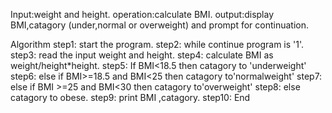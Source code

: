 Input:weight and height.
operation:calculate BMI.
output:display BMI,catagory (under,normal or overweight) and prompt for continuation.

Algorithm
step1: start the program.
step2: while continue program is '1'.
step3: read the input weight and height.
step4: calculate BMI as weight/height*height.
step5: If BMI<18.5 then catagory to 'underweight'
step6: else if BMI>=18.5 and BMI<25 then catagory to'normalweight'
step7: else if BMI >=25 and BMI<30 then catagory to'overweight'
step8: else catagory to obese.
step9: print BMI ,catagory.
step10: End
